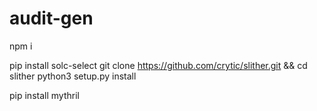 # audit-gen

npm i

pip install solc-select
git clone https://github.com/crytic/slither.git && cd slither
python3 setup.py install

pip install mythril